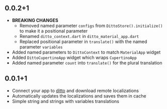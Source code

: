## 0.0.2+1
* **BREAKING CHANGES**
  * Removed named parameter `configs` from `DittoStore().initialize()` to make it a positional parameter
  * Renamed `ditto_context.dart` in `ditto_material_app.dart`
  * Replaced positional parameter in `translate()` with the named parameter `variables`
* Added named parameters to `DittoContext` to match `MaterialApp` widget
* Added `DittoCupertinoApp` widget which wraps `CupertinoApp`
* Added named parameter `count` into `translate()` for the plural translation

## 0.0.1+1

* Connect your app to [ditto](https://dittowords.com) and download remote localizations
* Automatically updates the localizations and saves them in cache
* Simple string and strings with variables translations